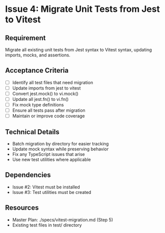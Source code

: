 # Issue 4: Migrate Unit Tests from Jest to Vitest

## Requirement
Migrate all existing unit tests from Jest syntax to Vitest syntax, updating imports, mocks, and assertions.

## Acceptance Criteria
- [ ] Identify all test files that need migration
- [ ] Update imports from jest to vitest
- [ ] Convert jest.mock() to vi.mock()
- [ ] Update all jest.fn() to vi.fn()
- [ ] Fix mock type definitions
- [ ] Ensure all tests pass after migration
- [ ] Maintain or improve code coverage

## Technical Details
- Batch migration by directory for easier tracking
- Update mock syntax while preserving behavior
- Fix any TypeScript issues that arise
- Use new test utilities where applicable

## Dependencies
- Issue #2: Vitest must be installed
- Issue #3: Test utilities must be created

## Resources
- Master Plan: ./specs/vitest-migration.md (Step 5)
- Existing test files in test/ directory